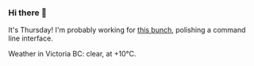 ### Hi there :wave:

It's Thursday! I'm probably working for [this bunch](https://github.com/kohofinancial), polishing a command line interface.

Weather in Victoria BC: clear, at +10°C.
